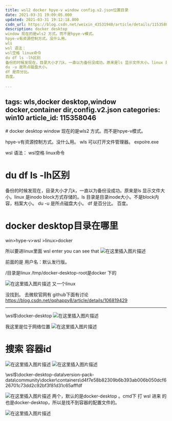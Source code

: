 ```yaml
---
title: wsl2 docker hpye-v window config.v2.json位置目录
date: 2021-03-31 19:09:05.000
updated: 2021-03-31 19:12:18.000
csdn_url: https://blog.csdn.net/weixin_43531940/article/details/115358046
description: docker desktop
window 现在的是wls2 方式。而不是hpye-v模式。
hpye-v有资源控制方式。没什么用。
wls
wsl 语法：
wsl空格 linux命令
du df ls -lh区别
备份的时候发现在，目录大小才几k，一直以为备份没成功。原来是ls 显示文件大小。linux 是inodo block方式存储的。ls 目录是目录inode大小。不是block内容，档案大小。
du -u 是所点磁盘大小。
df 是百分比。
百度。

...
```

tags: wls,docker desktop,window docker,container dir,config.v2.json
categories: win10
article_id: 115358046
---
﻿# docker desktop
window 现在的是wls2 方式。而不是hpye-v模式。

hpye-v有资源控制方式。没什么用。
wls   可以打开文件管理器。 expolre.exe 

wsl 语法：
wsl空格 linux命令

# du df ls -lh区别

备份的时候发现在，目录大小才几k，一直以为备份没成功。原来是ls 显示文件大小。linux 是inodo block方式存储的。ls 目录是目录inode大小。不是block内容，档案大小。
du -u 是所点磁盘大小。
df 是百分比。
百度。

# docker desktop目录在哪里
win>hype-v>wsl >linux>docker

所以要进linux里面
wsl enter
you can see  that 
![在这里插入图片描述](http://img.yayi.site/csdn/20210331192140416.png-watermaskStyle)

前面的是 用户名：默认发行版。

/目录是linux
/tmp/docker-desktop-root是docker 下的

![在这里插入图片描述](http://img.yayi.site/csdn/2021033119234585.png-watermaskStyle)
又一个linux 

没找到。
去微软官网有
github下面有讨论
https://blog.csdn.net/qqhappy8/article/details/106819429

---
\\wsl$\docker-desktop
![在这里插入图片描述](http://img.yayi.site/csdn/20210402110530864.png-watermaskStyle)

我这里是位于网络位置
![在这里插入图片描述](http://img.yayi.site/csdn/20210402110601105.png-watermaskStyle)

# 搜索 容器id
![在这里插入图片描述](http://img.yayi.site/csdn/20210402111027147.png-watermaskStyle)
![在这里插入图片描述](http://img.yayi.site/csdn/20210402111637857.png-watermaskStyle)


\\wsl$\docker-desktop-data\version-pack-data\community\docker\containers\d4f7e58b82309b6b393ab006b050dcf626701c73dd2c92bf3f81d31c65afffdf

![在这里插入图片描述](http://img.yayi.site/csdn/20210402112135104.png-watermaskStyle)
两个，默认的是docker-desktop 。cmd下 打 wsl 进来 的也是docker-desktop，所以是找不到容器的配置文件的。

![在这里插入图片描述](http://img.yayi.site/csdn/20210402112249120.png-watermaskStyle)

